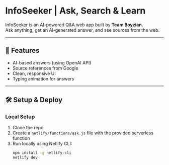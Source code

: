 # InfoSeeker | Ask, Search & Learn

InfoSeeker is an AI-powered Q&A web app built by **Team Boyzian**.  
Ask anything, get an AI-generated answer, and see sources from the web.

---

## 🚀 Features
- AI-based answers (using OpenAI API)
- Source references from Google
- Clean, responsive UI
- Typing animation for answers

---

## 🛠 Setup & Deploy
### **Local Setup**
1. Clone the repo
2. Create a `netlify/functions/ask.js` file with the provided serverless function
3. Run locally using Netlify CLI:
   ```bash
   npm install -g netlify-cli
   netlify dev